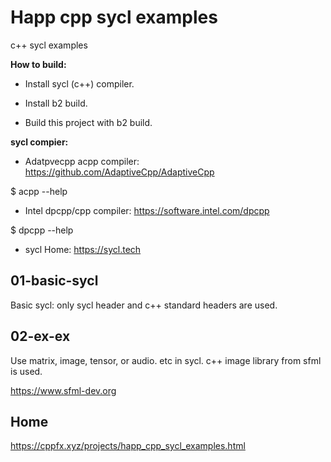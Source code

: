 Happ cpp sycl examples
================================================================================

c++ sycl examples

**How to build:**

+ Install sycl (c++) compiler.

+ Install b2 build.

+ Build this project with b2 build.

**sycl compier:**

+ Adatpvecpp acpp compiler: https://github.com/AdaptiveCpp/AdaptiveCpp

$ acpp --help

+ Intel dpcpp/cpp compiler: https://software.intel.com/dpcpp

$ dpcpp --help

+ sycl Home: https://sycl.tech

01-basic-sycl
--------------------------------------------------

Basic sycl: only sycl header and c++ standard headers are used.

02-ex-ex
--------------------------------------------------

Use matrix, image, tensor, or audio. etc in sycl. c++ image library from sfml is used.

https://www.sfml-dev.org

Home
--------------------------------------------------

https://cppfx.xyz/projects/happ_cpp_sycl_examples.html



